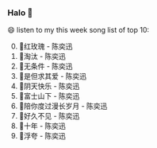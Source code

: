 

### Halo 👋

😄 listen to my this week song list of top 10:

0. 🌈红玫瑰 - 陈奕迅
1. 🌈淘汰 - 陈奕迅
2. 🌈无条件 - 陈奕迅
3. 🌈是但求其爱 - 陈奕迅
4. 🌈阴天快乐 - 陈奕迅
5. 🌈富士山下 - 陈奕迅
6. 🌈陪你度过漫长岁月 - 陈奕迅
7. 🌈好久不见 - 陈奕迅
8. 🌈十年 - 陈奕迅
9. 🌈浮夸 - 陈奕迅

